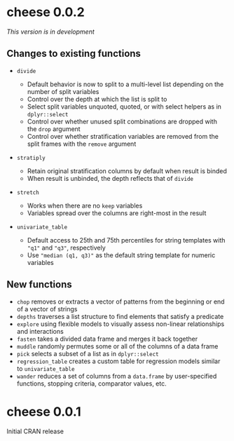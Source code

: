 # cheese 0.0.2

_This version is in development_

## Changes to existing functions

* `divide`

  - Default behavior is now to split to a multi-level list depending on the number of split variables
  - Control over the depth at which the list is split to
  - Select split variables unquoted, quoted, or with select helpers as in `dplyr::select`
  - Control over whether unused split combinations are dropped with the `drop` argument
  - Control over whether stratification variables are removed from the split frames with the `remove` argument
  
* `stratiply`

  - Retain original stratification columns by default when result is binded
  - When result is unbinded, the depth reflects that of `divide`

* `stretch`

  - Works when there are no `keep` variables
  - Variables spread over the columns are right-most in the result

* `univariate_table`

  - Default access to 25th and 75th percentiles for string templates with `"q1"` and `"q3"`, respectively
  - Use `"median (q1, q3)"` as the default string template for numeric variables

## New functions

* `chop` removes or extracts a vector of patterns from the beginning or end of a vector of strings
* `depths` traverses a list structure to find elements that satisfy a predicate
* `explore` using flexible models to visually assess non-linear relationships and interactions
* `fasten` takes a divided data frame and merges it back together
* `muddle` randomly permutes some or all of the columns of a data frame
* `pick` selects a subset of a list as in `dplyr::select`
* `regression_table` creates a custom table for regression models similar to `univariate_table`
* `wander` reduces a set of columns from a `data.frame` by user-specified functions, stopping criteria, comparator values, etc.

# cheese 0.0.1

Initial CRAN release